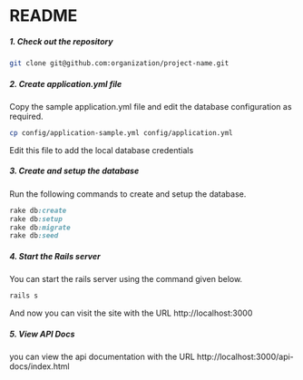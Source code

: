 # README
##### 1. Check out the repository

```bash
git clone git@github.com:organization/project-name.git
```

##### 2. Create application.yml file

Copy the sample application.yml file and edit the database configuration as required.

```bash
cp config/application-sample.yml config/application.yml
```

Edit this file to add the local database credentials

##### 3. Create and setup the database

Run the following commands to create and setup the database.

```ruby
rake db:create
rake db:setup
rake db:migrate
rake db:seed
```

##### 4. Start the Rails server

You can start the rails server using the command given below.

```ruby
rails s
```

And now you can visit the site with the URL http://localhost:3000

##### 5. View API Docs

you can view the api documentation with the URL http://localhost:3000/api-docs/index.html
